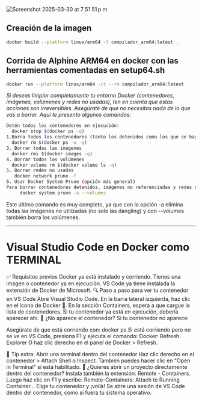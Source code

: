 ![Screenshot 2025-03-30 at 7 51 51 p m](https://github.com/user-attachments/assets/dd746913-d08b-4acb-b002-114ad08b683e)


## Creación de la imagen
```bash
docker build --platform linux/arm64 -t compilador_arm64:latest .
```

## Corrida de Alphine ARM64 en docker con las herramientas comentadas en setup64.sh
```bash
docker run --platform linux/arm64 -it --rm compilador_arm64:latest
```
_Si deseas limpiar completamente tu entorno Docker (contenedores, imágenes, volúmenes y redes no usadas), ten en cuenta que estas acciones son irreversibles. Asegúrate de que no necesitas nada de lo que vas a borrar. Aquí te presento algunos comandos:_

```bash
Detén todos los contenedores en ejecución:
  docker stop $(docker ps -q)
1.Borra todos los contenedores (tanto los detenidos como los que se hayan detenido):
  docker rm $(docker ps -a -q)
3. Borrar todas las imágenes
  docker rmi $(docker images -q)
4. Borrar todos los volúmenes
  docker volume rm $(docker volume ls -q)
5. Borrar redes no usadas
   docker network prune -f
6. Usar Docker System Prune (opción más general)
Para borrar contenedores detenidos, imágenes no referenciadas y redes no utilizadas:
     docker system prune -a --volumes
```
Este último comando es muy completo, ya que con la opción -a elimina todas las imágenes no utilizadas (no solo las dangling) y con --volumes también borra los volúmenes.

---

# Visual Studio Code en Docker como TERMINAL

✅ Requisitos previos
Docker ya está instalado y corriendo.
Tienes una imagen o contenedor ya en ejecución.
VS Code ya tiene instalada la extensión de Docker de Microsoft.
🔍 Paso a paso para ver tu contenedor en VS Code
Abre Visual Studio Code.
En la barra lateral izquierda, haz clic en el ícono de Docker 🐳.
En la sección Containers, espera a que cargue la lista de contenedores.
Si tu contenedor ya está en ejecución, debería aparecer ahí.
🔄 ¿No aparece el contenedor?
Si tu contenedor no aparece:

Asegúrate de que está corriendo con:
docker ps
Si está corriendo pero no se ve en VS Code, presiona F1 y ejecuta el comando:
Docker: Refresh Explorer
O haz clic derecho en el panel de Docker > Refresh.

🧠 Tip extra: Abrir una terminal dentro del contenedor
Haz clic derecho en el contenedor > Attach Shell o Inspect.
También puedes hacer clic en "Open in Terminal" si está habilitado.
🧩 ¿Quieres abrir un proyecto directamente dentro del contenedor?
Instala también la extensión: Remote - Containers.
Luego haz clic en F1 y escribe:
Remote-Containers: Attach to Running Container...
Elige tu contenedor y ¡voilà! Se abre una sesión de VS Code dentro del contenedor, como si fuera tu sistema operativo.
